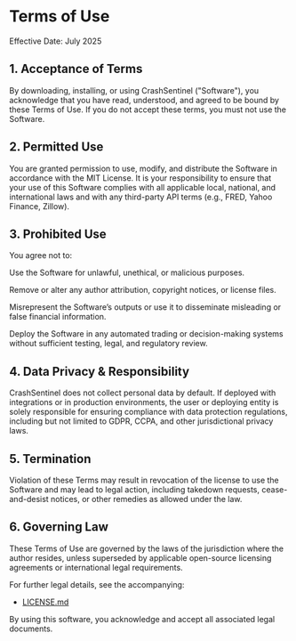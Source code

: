 # Terms of Use

Effective Date: July 2025

## 1. Acceptance of Terms

By downloading, installing, or using CrashSentinel ("Software"), you acknowledge that you have read, understood, and agreed to be bound by these Terms of Use. If you do not accept these terms, you must not use the Software.

## 2. Permitted Use

You are granted permission to use, modify, and distribute the Software in accordance with the MIT License. It is your responsibility to ensure that your use of this Software complies with all applicable local, national, and international laws and with any third-party API terms (e.g., FRED, Yahoo Finance, Zillow).

## 3. Prohibited Use

You agree not to:

Use the Software for unlawful, unethical, or malicious purposes.

Remove or alter any author attribution, copyright notices, or license files.

Misrepresent the Software’s outputs or use it to disseminate misleading or false financial information.

Deploy the Software in any automated trading or decision-making systems without sufficient testing, legal, and regulatory review.

## 4. Data Privacy & Responsibility

CrashSentinel does not collect personal data by default. If deployed with integrations or in production environments, the user or deploying entity is solely responsible for ensuring compliance with data protection regulations, including but not limited to GDPR, CCPA, and other jurisdictional privacy laws.

## 5. Termination

Violation of these Terms may result in revocation of the license to use the Software and may lead to legal action, including takedown requests, cease-and-desist notices, or other remedies as allowed under the law.

## 6. Governing Law

These Terms of Use are governed by the laws of the jurisdiction where the author resides, unless superseded by applicable open-source licensing agreements or international legal requirements.

For further legal details, see the accompanying:

- [LICENSE.md](./LICENSE.md)


By using this software, you acknowledge and accept all associated legal documents.